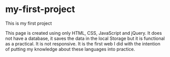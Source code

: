 # my-first-project

This is my first project

This page is created using only HTML, CSS, JavaScript and jQuery.
It does not have a database, it saves the data in the local Storage but it is functional as a practical. It is not responsive.
It is the first web I did with the intention of putting my knowledge about these languages into practice.
